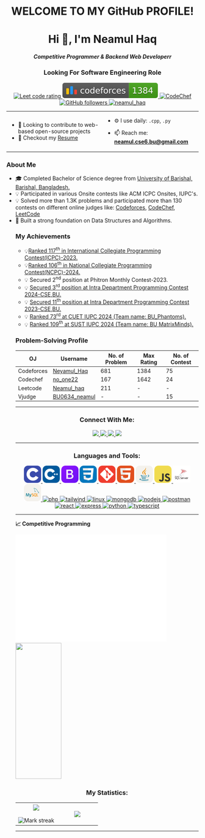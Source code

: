 <!--![logo](https://github.com/neamul-haq/neamul-haq/blob/main/1699207193543.jpeg)-->
<!--<p align="center" ><img  src = "https://github.com/7oSkaaa/7oSkaaa/blob/main/Images/about_me.gif?raw=true" width = 100px></p>-->
<h1 align="center">WELCOME TO MY GitHub PROFILE!</h1>
<h1 align="center">Hi 👋, I'm Neamul Haq</h1>
<h5 align="center">Competitive Programmer & Backend Web Developerr</h5>
<h3 align="center">Looking For Software Engineering Role</h3>
<p align="center"> 
  <a href="https://leetcode.com/Neamul_haq/">
    <img src="https://cp-logo.vercel.app/leetcode/Neamul_haq/" alt="Leet code rating" />
  </a>
<a href="https://codeforces.com/profile/Neyamul_Haq">
    <img src="https://github.com/neamul-haq/cf-statistics/blob/main/output/max_rating.svg" alt="CF rating" />
  </a>
  <a href="https://www.codechef.com/users/no_one22">
    <img height='20px' width='80px'  style="object-fit: cover" src="https://asset.brandfetch.io/idM2-b7Taf/id6L822oFL.jpeg" alt="CodeChef" />
  </a>
  <a href="https://github.com/neamul-haq?tab=followers">
    <img alt="GitHub followers" src="https://img.shields.io/github/followers/neamul-haq?color=green&logo=github">
  </a>
  <a href="https://github.com/neamul-haq?tab=repositories">
   <img src="https://komarev.com/ghpvc/?username=neamul-haq&label=Profile%20views&color=0e75b6&style=flat" alt="neamul_haq" /> 
  </a>
</p>

<table align="center">
<tr border="none">
<td width="50%" align="left">

- :calendar: Looking to contribute to web-based open-source projects
- 📝 Checkout my <a href="https://drive.google.com/file/d/1W68Pun3SR52VDI_P2DZTgHYfIbIDrPW5/view?usp=sharing" target="_blank">Resume</a>
  
</td>
 <td width="50%" align="left">

- ⚙️ I use daily: `.cpp`, `.py`
- 📫 Reach me: **neamul.cse6.bu@gmail.com**
  
  </td>
</tr>
</table>

<h3> About Me </h3>
<ul>
  <li> 🎓 Completed Bachelor of Science degree from <a href = "https://bu.ac.bd/"> University of Barishal, Barishal, Bangladesh. </a> </li>
  <li> 💡 Participated in various Onsite contests like ACM ICPC Onsites, IUPC's. </li>
  <li> 💡 Solved more than 1.3K problems and participated more than 130 contests on different online judges like: <a href="https://codeforces.com/profile/Neyamul_Haq">Codeforces</a>, <a href="https://www.codechef.com/users/no_one22">CodeChef</a>,  
    <a href="https://leetcode.com/Neamul_haq/">LeetCode</a> </li>
  <li> 📖 Built a strong foundation on Data Structures and Algorithms. </li>
  <!---
  <li> ≡ Gained solid knowledge of Front-End Development involving ReactJS, Redux, RESTful API, HTML, and CSS. </li>
</ul>
-->

### My Achievements
<ul>
  <li> 💡<a href = "https://ugv.edu.bd](https://bapsoj.org/contests/icpc-dhaka-regional-site-2023/standings">Ranked 117<sup>th</sup> in International Collegiate Programming Contest(ICPC)-2023.</a> </li>
  <li> 💡<a href = "https://bapsoj.org/contests/ncpc-onsite-2023-hosted-by-ju/standings">Ranked  106<sup>th</sup> in National Collegiate Programming Contest(NCPC)-2024.</a> </li>
  <li> 💡 Secured 2<sup>nd</sup> position at Phitron Monthly Contest-2023. </li>
  <li> 💡 <a href = "https://codeforces.com/gym/532329">Secured 3<sup>rd</sup> position at Intra Department Programming Contest 2024-CSE,BU.</a> </li>
  <li> 💡 <a href = "https://www.hackerrank.com/contests/intra-department-programming-contest-2023-csebu/leaderboard">Secured 11<sup>th</sup> position at Intra Department Programming Contest 2023-CSE,BU.</a> </li>
<!--   <li> 💡 Participate in SUST, CUET IUPCs Onsite Team Contests</li> -->
  <li> 💡 <a href = "https://toph.co/c/cuet-inter-university-codestorm-1-0/standings">Ranked 73<sup>rd</sup> at  CUET IUPC 2024 (Team name: BU_Phantoms).</a> </li>
  <li> 💡 <a href = "https://toph.co/c/inter-university-sust-cse-carnival-2024/standings">Ranked 109<sup>th</sup> at  SUST  IUPC 2024 (Team name: BU MatrixMinds).</a> </li>
</ul>

### Problem-Solving Profile
| OJ | Username | No. of Problem | Max Rating | No. of Contest |
| -- | -------- | ----------- | -------| -------|          
| Codeforces | [Neyamul_Haq](https://codeforces.com/profile/Neyamul_Haq)| 681 | 1384 | 75 |
| Codechef | [no_one22](https://www.codechef.com/users/no_one22) | 167 | 1642 | 24 |
| Leetcode | [Neamul_haq](https://leetcode.com/Neamul_haq/) | 211 | - | - |
| Vjudge | [BU0634_neamul](https://vjudge.net/user/neamul_haq) | - | - | 15 |

---
<h3 align="center">Connect With Me:</h3>

<p align="center">
<a href="https://www.linkedin.com/in/neamulhaq/">
  <img src="https://img.shields.io/badge/linkedin-%230077B5.svg?&style=for-the-badge&logo=linkedin&logoColor=white" height=25>
</a> 
<a href="https://www.facebook.com/neamul.haq.5/">
  <img src="https://img.shields.io/badge/Facebook-1877F2?style=for-the-badge&logo=facebook&logoColor=white" height=25>
</a>
<a href="mailto:neamul.cse6.bu.@gmail.com">
  <img src="https://img.shields.io/badge/Gmail-D14836?style=for-the-badge&logo=gmail&logoColor=white" height=25>
</a>
  <a href="https://discordapp.com/users/1112011885018107905">
  <img src="https://img.shields.io/badge/Discord-12100E?style=for-the-badge&logo=discord&logoColor=white" height=25>
</a>
</p>

---

<h3 align="center">Languages and Tools:</h3>
<p align="center"> 
  <a href="https://www.cprogramming.com/" target="_blank" rel="noreferrer"> <img src="https://github.com/tandpfun/skill-icons/blob/main/icons/C.svg" alt="c" width="45" height="45"/> </a>
  <a href="https://www.w3schools.com/cpp/" target="_blank" rel="noreferrer"> <img src="https://github.com/tandpfun/skill-icons/blob/main/icons/CPP.svg" alt="cplusplus" width="45" height="45"/> </a>
  <a href="https://getbootstrap.com" target="_blank" rel="noreferrer"> <img src="https://github.com/tandpfun/skill-icons/blob/main/icons/Bootstrap.svg" alt="bootstrap" width="45" height="45"/> </a> 
  <a href="https://www.w3schools.com/css/" target="_blank" rel="noreferrer"> <img src="https://github.com/tandpfun/skill-icons/blob/main/icons/CSS.svg" alt="css3" width="45" height="45"/> </a> 
  <a href="https://git-scm.com/" target="_blank" rel="noreferrer"> <img src="https://github.com/tandpfun/skill-icons/blob/main/icons/Git.svg" alt="git" width="45" height="45"/> </a> 
  <a href="https://www.w3.org/html/" target="_blank" rel="noreferrer"> <img src="https://github.com/tandpfun/skill-icons/blob/main/icons/HTML.svg" alt="html5" width="45" height="45"/> </a> 
  <a href="https://www.java.com" target="_blank" rel="noreferrer"> <img src="https://github.com/tandpfun/skill-icons/blob/main/icons/Java-Light.svg" alt="java" width="45" height="45"/> </a> 
  <a href="https://developer.mozilla.org/en-US/docs/Web/JavaScript" target="_blank" rel="noreferrer"> <img src="https://github.com/tandpfun/skill-icons/blob/main/icons/JavaScript.svg" alt="javascript" width="45" height="45"/> </a>
  <a href="https://www.microsoft.com/en-us/sql-server" target="_blank" rel="noreferrer"> <img src="https://github.com/Scar1109/skill-icons/blob/Scar1109/icons/microsoftSQL.svg" alt="mssql" width="45" height="45"/> </a>
  <a href="https://www.mysql.com/" target="_blank" rel="noreferrer"> <img src="https://github.com/tandpfun/skill-icons/blob/main/icons/MySQL-Light.svg" alt="mysql" width="45" height="45"/> </a> 
   <a href="https://www.php.net" target="_blank" rel="noreferrer"> <img src="https://github.com/Scar1109/skill-icons/blob/Scar1109/icons/PHP-Light.svg" alt="php" width="45" height="45"/> </a> 
  <a href="https://tailwindcss.com/" target="_blank" rel="noreferrer"> <img src="https://github.com/Scar1109/skill-icons/blob/Scar1109/icons/TailwindCSS-Light.svg" alt="tailwind" width="45" height="45"/> </a>
  <a href="https://www.linux.org/" target="_blank" rel="noreferrer"> <img src="https://github.com/Scar1109/skill-icons/blob/main/icons/Linux-Light.svg" alt="linux" width="45" height="45"/> </a> 
  <a href="https://www.mongodb.com/" target="_blank" rel="noreferrer"> <img src="https://github.com/Scar1109/skill-icons/blob/main/icons/MongoDB.svg" alt="mongodb" width="45" height="45"/> </a> 
  <a href="https://nodejs.org" target="_blank" rel="noreferrer"> <img src="https://github.com/Scar1109/skill-icons/blob/main/icons/NodeJS-Light.svg" alt="nodejs" width="45" height="45"/> </a> 
  <a href="https://postman.com" target="_blank" rel="noreferrer"> <img src="https://github.com/Scar1109/skill-icons/blob/main/icons/Postman.svg" alt="postman" width="45" height="45"/> </a>
  <a href="https://reactjs.org/" target="_blank" rel="noreferrer"> <img src="https://github.com/Scar1109/skill-icons/blob/main/icons/React-Light.svg" alt="react" width="45" height="45"/> </a> 
  <a href="https://expressjs.com" target="_blank" rel="noreferrer"> <img src="https://github.com/Scar1109/skill-icons/blob/main/icons/ExpressJS-Light.svg" alt="express" width="45" height="45"/> </a>
  <a href="https://www.python.org" target="_blank" rel="noreferrer"> <img src="https://github.com/Scar1109/skill-icons/blob/main/icons/Python-Light.svg" alt="python" width="45" height="45"/> </a> 
  <a href="https://www.typescriptlang.org/" target="_blank" rel="noreferrer"> <img src="https://github.com/Scar1109/skill-icons/blob/main/icons/TypeScript.svg" alt="typescript" width="45" height="45"/> </a> </p>
  
---

<p> <b>&#128200; Competitive Programming</b> </p>
<span float="left">
<img height="280em" src="https://github.com/neamul-haq/cf-statistics/blob/main/output/light_card.svg#gh-dark-mode-only." />
</span>
<span float="right">
  <img height="355em" width="50%" src="https://leetcard.jacoblin.cool/Neamul_haq?theme=light&font=Karma&ext=contest" />
</span>
<h3 align="center">My Statistics:</h3>
<p align="center">
<table align="center">
<tr border="none">
<td width="50%" align="center">
  
  <img  align="center"  src="https://github-readme-stats.vercel.app/api?username=neamul-haq&theme=dark&show_icons=true&count_private=true" />
  <br></br>
  <img  title="🔥 Get streak stats for your profile at git.io/streak-stats" alt="Mark streak" src="https://github-readme-streak-stats.herokuapp.com/?user=neamul-haq&theme=dark&hide_border=false" /> 
</td>
<td width="50%" align="center">

  <img  align="center"  src="https://github-readme-stats.anuraghazra1.vercel.app/api/top-langs/?username=neamul-haq&theme=dark&hide_border=false&no-bg=true&no-frame=true&langs_count=7"/>
  
  </td>
</tr>
</table>

---

